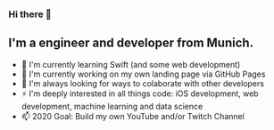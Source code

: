 ### Hi there 👋

## I'm a engineer and developer from Munich.

- 🔭 I'm currently learning Swift (and some web development)
- 🌱 I'm currently working on my own landing page via GitHub Pages 
- 💬 I'm always looking for ways to colaborate with other developers
- ⚡ I'm deeply interested in all things code: iOS development, web development, machine learning and data science
- 📫 2020 Goal: Build my own YouTube and/or Twitch Channel 

<!--
**romanzuch/romanzuch** is a ✨ _special_ ✨ repository because its `README.md` (this file) appears on your GitHub profile.

Here are some ideas to get you started:

- 🔭 I’m currently working on ...
- 🌱 I’m currently learning ...
- 👯 I’m looking to collaborate on ...
- 🤔 I’m looking for help with ...
- 💬 Ask me about ...
- 📫 How to reach me: ...
- 😄 Pronouns: ...
- ⚡ Fun fact: ...
-->
